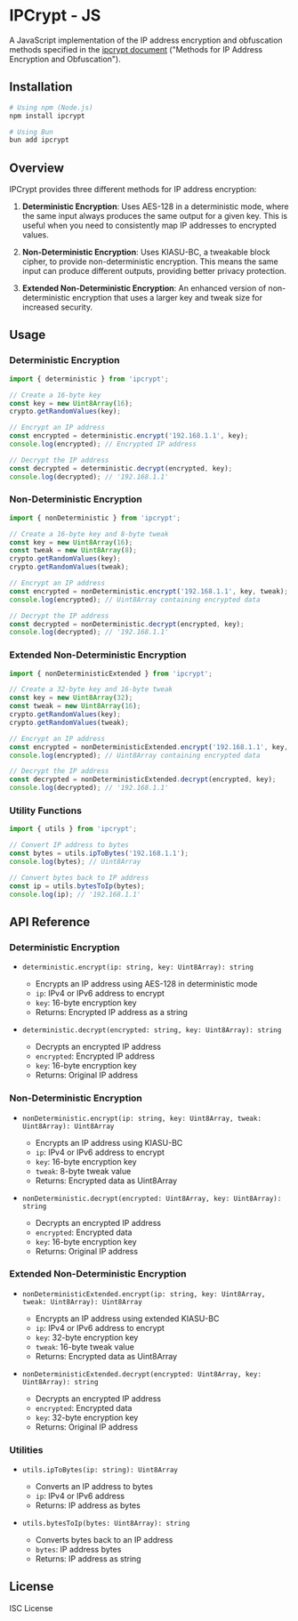 # IPCrypt - JS

A JavaScript implementation of the IP address encryption and obfuscation methods specified in the [ipcrypt document](https://datatracker.ietf.org/doc/draft-denis-ipcrypt/) ("Methods for IP Address Encryption and Obfuscation").

## Installation

```sh
# Using npm (Node.js)
npm install ipcrypt

# Using Bun
bun add ipcrypt
```

## Overview

IPCrypt provides three different methods for IP address encryption:

1. **Deterministic Encryption**: Uses AES-128 in a deterministic mode, where the same input always produces the same output for a given key. This is useful when you need to consistently map IP addresses to encrypted values.

2. **Non-Deterministic Encryption**: Uses KIASU-BC, a tweakable block cipher, to provide non-deterministic encryption. This means the same input can produce different outputs, providing better privacy protection.

3. **Extended Non-Deterministic Encryption**: An enhanced version of non-deterministic encryption that uses a larger key and tweak size for increased security.

## Usage

### Deterministic Encryption

```javascript
import { deterministic } from 'ipcrypt';

// Create a 16-byte key
const key = new Uint8Array(16);
crypto.getRandomValues(key);

// Encrypt an IP address
const encrypted = deterministic.encrypt('192.168.1.1', key);
console.log(encrypted); // Encrypted IP address

// Decrypt the IP address
const decrypted = deterministic.decrypt(encrypted, key);
console.log(decrypted); // '192.168.1.1'
```

### Non-Deterministic Encryption

```javascript
import { nonDeterministic } from 'ipcrypt';

// Create a 16-byte key and 8-byte tweak
const key = new Uint8Array(16);
const tweak = new Uint8Array(8);
crypto.getRandomValues(key);
crypto.getRandomValues(tweak);

// Encrypt an IP address
const encrypted = nonDeterministic.encrypt('192.168.1.1', key, tweak);
console.log(encrypted); // Uint8Array containing encrypted data

// Decrypt the IP address
const decrypted = nonDeterministic.decrypt(encrypted, key);
console.log(decrypted); // '192.168.1.1'
```

### Extended Non-Deterministic Encryption

```javascript
import { nonDeterministicExtended } from 'ipcrypt';

// Create a 32-byte key and 16-byte tweak
const key = new Uint8Array(32);
const tweak = new Uint8Array(16);
crypto.getRandomValues(key);
crypto.getRandomValues(tweak);

// Encrypt an IP address
const encrypted = nonDeterministicExtended.encrypt('192.168.1.1', key, tweak);
console.log(encrypted); // Uint8Array containing encrypted data

// Decrypt the IP address
const decrypted = nonDeterministicExtended.decrypt(encrypted, key);
console.log(decrypted); // '192.168.1.1'
```

### Utility Functions

```javascript
import { utils } from 'ipcrypt';

// Convert IP address to bytes
const bytes = utils.ipToBytes('192.168.1.1');
console.log(bytes); // Uint8Array

// Convert bytes back to IP address
const ip = utils.bytesToIp(bytes);
console.log(ip); // '192.168.1.1'
```

## API Reference

### Deterministic Encryption

- `deterministic.encrypt(ip: string, key: Uint8Array): string`
  - Encrypts an IP address using AES-128 in deterministic mode
  - `ip`: IPv4 or IPv6 address to encrypt
  - `key`: 16-byte encryption key
  - Returns: Encrypted IP address as a string

- `deterministic.decrypt(encrypted: string, key: Uint8Array): string`
  - Decrypts an encrypted IP address
  - `encrypted`: Encrypted IP address
  - `key`: 16-byte encryption key
  - Returns: Original IP address

### Non-Deterministic Encryption

- `nonDeterministic.encrypt(ip: string, key: Uint8Array, tweak: Uint8Array): Uint8Array`
  - Encrypts an IP address using KIASU-BC
  - `ip`: IPv4 or IPv6 address to encrypt
  - `key`: 16-byte encryption key
  - `tweak`: 8-byte tweak value
  - Returns: Encrypted data as Uint8Array

- `nonDeterministic.decrypt(encrypted: Uint8Array, key: Uint8Array): string`
  - Decrypts an encrypted IP address
  - `encrypted`: Encrypted data
  - `key`: 16-byte encryption key
  - Returns: Original IP address

### Extended Non-Deterministic Encryption

- `nonDeterministicExtended.encrypt(ip: string, key: Uint8Array, tweak: Uint8Array): Uint8Array`
  - Encrypts an IP address using extended KIASU-BC
  - `ip`: IPv4 or IPv6 address to encrypt
  - `key`: 32-byte encryption key
  - `tweak`: 16-byte tweak value
  - Returns: Encrypted data as Uint8Array

- `nonDeterministicExtended.decrypt(encrypted: Uint8Array, key: Uint8Array): string`
  - Decrypts an encrypted IP address
  - `encrypted`: Encrypted data
  - `key`: 32-byte encryption key
  - Returns: Original IP address

### Utilities

- `utils.ipToBytes(ip: string): Uint8Array`
  - Converts an IP address to bytes
  - `ip`: IPv4 or IPv6 address
  - Returns: IP address as bytes

- `utils.bytesToIp(bytes: Uint8Array): string`
  - Converts bytes back to an IP address
  - `bytes`: IP address bytes
  - Returns: IP address as string

## License

ISC License
